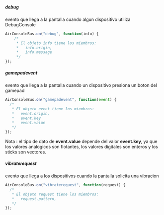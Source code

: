 

##### debug
  evento que llega a la pantalla cuando algun dispositivo utiliza DebugConsole

```javascript
AirConsoleBus.on("debug", function(info) {
    /*
     * El objeto info tiene los miembros:
     *   info.origin,
     *   info.message
     */
});
```

##### gamepadevent
evento que llega a la pantalla cuando un dispositivo presiona un boton del gamepad

```javascript
AirConsoleBus.on("gamepadevent", function(event) {
  /*
   * El objeto event tiene los miembros:
   *   event.origin,
   *   event.key
   *   event.value
   */
});
```
Nota : el tipo de dato de <strong>event.value</strong> depende del valor <strong>event.key</strong>, ya que los valores analogicos son flotantes, los valores digitales son enteros y los sticks son vectores.


##### vibraterequest
evento que llega a los dispositivos cuando la pantalla solicita una vibracion

```javascript
AirConsoleBus.on("vibraterequest", function(request) {
  /*
   * El objeto request tiene los miembros:
   *   request.pattern,
   */
});
```
